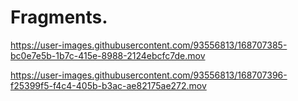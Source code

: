 # Fragments. 





https://user-images.githubusercontent.com/93556813/168707385-bc0e7e5b-1b7c-415e-8988-2124ebcfc7de.mov



https://user-images.githubusercontent.com/93556813/168707396-f25399f5-f4c4-405b-b3ac-ae82175ae272.mov

